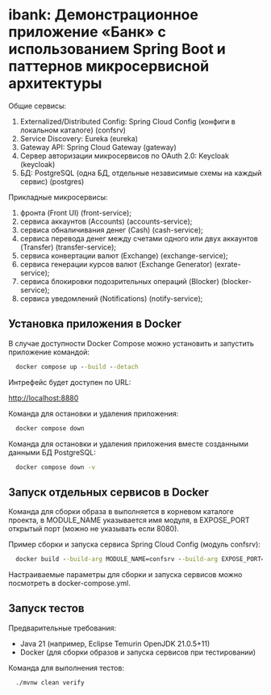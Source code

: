 # ibank: Демонстрационное приложение «Банк» с использованием Spring Boot и паттернов микросервисной архитектуры

Общие сервисы:
1. Externalized/Distributed Config: Spring Cloud Config (конфиги в локальном каталоге) (confsrv)
2. Service Discovery: Eureka (eureka)
3. Gateway API: Spring Cloud Gateway (gateway)
4. Сервер авторизации микросервисов по OAuth 2.0: Keycloak (keycloak)
5. БД: PostgreSQL (одна БД, отдельные независимые схемы на каждый сервис) (postgres)

Прикладные микросервисы:
1. фронта (Front UI) (front-service);
2. сервиса аккаунтов (Accounts) (accounts-service);
3. сервиса обналичивания денег (Cash) (cash-service);
4. сервиса перевода денег между счетами одного или двух аккаунтов (Transfer) (transfer-service);
5. сервиса конвертации валют (Exchange) (exchange-service);
6. сервиса генерации курсов валют (Exchange Generator) (exrate-service);
7. сервиса блокировки подозрительных операций (Blocker) (blocker-service);
8. сервиса уведомлений (Notifications) (notify-service);


## Установка приложения в Docker

В случае доступности Docker Compose можно установить и запустить приложение командой:

```cmd
  docker compose up --build --detach
```
Интрефейс будет доступен по URL:

[http://localhost:8880](http://localhost:8880)

Команда для остановки и удаления приложения:

```cmd
  docker compose down
```
Команда для остановки и удаления приложения вместе созданными данными БД PostgreSQL:

```cmd
  docker compose down -v
```


## Запуск отдельных сервисов в Docker

Команда для сборки образа в выполняется в корневом каталоге проекта, в MODULE_NAME указывается имя модуля, в EXPOSE_PORT открытый порт (можно не указывать если 8080).

Пример сборки и запуска сервиса Spring Cloud Config (модуль confsrv):

```cmd
  docker build --build-arg MODULE_NAME=confsrv --build-arg EXPOSE_PORT=8888 -t ibank-confsrv:manual . && docker run -p 8888:8888 ibank-confsrv:manual
```

Настраиваемые параметры для сборки и запуска сервисов можно посмотреть в docker-compose.yml.


## Запуск тестов

Предварительные требования:
- Java 21 (например, Eclipse Temurin OpenJDK 21.0.5+11)
- Docker (для сборки образов и запуска сервисов при тестировании)

Команда для выполнения тестов:

```cmd
  ./mvnw clean verify
```
